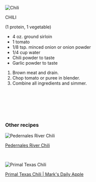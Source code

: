 ![Chili](CAT's%20diet%20chili.jpeg)



CHILI

(1 protein, 1 vegetable)

* 4 oz. ground sirloin
* 1 tomato
* 1/8 tsp. minced onion or onion powder
* 1/4 cup water
* Chili powder to taste
* Garlic powder to taste

1. Brown meat and drain.
2. Chop tomato or puree in blender.
3. Combine all ingredients and simmer.

&nbsp;

&nbsp;

&nbsp;

### Other recipes


![Pedernales River Chili](Other/Pedernales%20River%20Chili/chili.jpg)

[Pedernales River Chili](http://en.wikibooks.org/wiki/Cookbook:Pedernales_River_Chili)

&nbsp;

![Primal Texas Chili](Other/Primal%20Texas%20Chili.jpg)

[Primal Texas Chili | Mark's Daily Apple](http://www.marksdailyapple.com/primal-texas-chili/)
